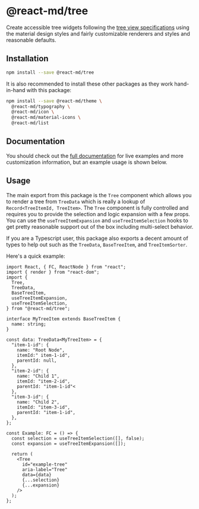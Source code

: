 # @react-md/tree

Create accessible tree widgets following the
[tree view specifications](https://www.w3.org/TR/wai-aria-practices/#TreeView)
using the material design styles and fairly customizable renderers and styles
and reasonable defaults.

## Installation

```sh
npm install --save @react-md/tree
```

It is also recommended to install these other packages as they work hand-in-hand
with this package:

```sh
npm install --save @react-md/theme \
  @react-md/typography \
  @react-md/icon \
  @react-md/material-icons \
  @react-md/list
```

<!-- DOCS_REMOVE -->

## Documentation

You should check out the
[full documentation](https://react-md.dev/packages/tree/demos) for live examples
and more customization information, but an example usage is shown below.

<!-- DOCS_REMOVE_END -->

## Usage

The main export from this package is the `Tree` component which allows you to
render a tree from `TreeData` which is really a lookup of
`Record<TreeItemId, TreeItem>`. The `Tree` component is fully controlled and
requires you to provide the selection and logic expansion with a few props. You
can use the `useTreeItemExpansion` and `useTreeItemSelection` hooks to get
pretty reasonable support out of the box including multi-select behavior.

If you are a Typescript user, this package also exports a decent amount of types
to help out such as the `TreeData`, `BaseTreeItem`, and `TreeItemSorter`.

Here's a quick example:

```tsx
import React, { FC, ReactNode } from "react";
import { render } from "react-dom";
import {
  Tree,
  TreeData,
  BaseTreeItem,
  useTreeItemExpansion,
  useTreeItemSelection,
} from "@react-md/tree";

interface MyTreeItem extends BaseTreeItem {
  name: string;
}

const data: TreeData<MyTreeItem> = {
  "item-1-id": {
    name: "Root Node",
    itemId:" item-1-id",
    parentId: null,
  },
  "item-2-id": {
    name: "Child 1",
    itemId: "item-2-id",
    parentId: "item-1-id"<
  },
  "item-3-id": {
    name: "Child 2",
    itemId: "item-3-id",
    parentId: "item-1-id",
  },
};

const Example: FC = () => {
  const selection = useTreeItemSelection([], false);
  const expansion = useTreeItemExpansion([]);

  return (
    <Tree
      id="example-tree"
      aria-label="Tree"
      data={data}
      {...selection}
      {...expansion}
    />
  );
};
```
